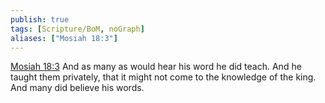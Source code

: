 ```yaml
---
publish: true
tags: [Scripture/BoM, noGraph]
aliases: ["Mosiah 18:3"]
---
```

[Mosiah 18:3](https://churchofjesuschrist.org/study/scriptures/bofm/mosiah/18?lang=eng&id=p3#p3) And as many as would hear his word he did teach. And he taught them privately, that it might not come to the knowledge of the king. And many did believe his words.
